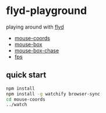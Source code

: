 # flyd-playground

playing around with [flyd](https://github.com/paldepind/flyd)

- [mouse-coords](http://raine.github.io/flyd-playground/mouse-coords/)
- [mouse-box](http://raine.github.io/flyd-playground/mouse-box/)
- [mouse-box-chase](http://raine.github.io/flyd-playground/mouse-box-chase/)
- [fps](http://raine.github.io/flyd-playground/fps/)

## quick start

```sh
npm install
npm install -g watchify browser-sync
cd mouse-coords
../watch
```
